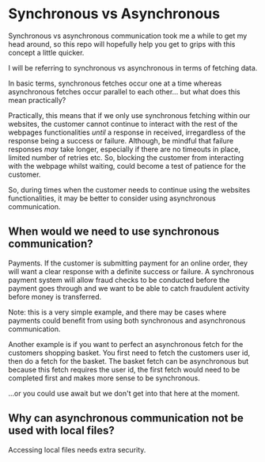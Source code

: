 # Synchronous vs Asynchronous

Synchronous vs asynchronous communication took me a while to get my head around, so this repo will hopefully help you get to grips with this concept a little quicker.

I will be referring to synchronous vs asynchronous in terms of fetching data.

In basic terms, synchronous fetches occur one at a time whereas asynchronous fetches occur parallel to each other... but what does this mean practically?

Practically, this means that if we only use synchronous fetching within our websites, the customer cannot continue to interact with the rest of the webpages functionalities _until_ a response in received, irregardless of the response being a success or failure. Although, be mindful that failure responses _may_ take longer, especially if there are no timeouts in place, limited number of retries etc. So, blocking the customer from interacting with the webpage whilst waiting, could become a test of patience for the customer.

So, during times when the customer needs to continue using the websites functionalities, it may be better to consider using asynchronous communication.

## When would we need to use synchronous communication?

Payments. If the customer is submitting payment for an online order, they will want a clear response with a definite success or failure. A synchronous payment system will allow fraud checks to be conducted before the payment goes through and we want to be able to catch fraudulent activity before money is transferred.

Note: this is a very simple example, and there may be cases where payments could benefit from using both synchronous and asynchronous communication.

Another example is if you want to perfect an asynchronous fetch for the customers shopping basket. You first need to fetch the customers user id, then do a fetch for the basket. The basket fetch can be asynchronous but because this fetch requires the user id, the first fetch would need to be completed first and makes more sense to be synchronous.

...or you could use await but we don't get into that here at the moment.

## Why can asynchronous communication not be used with local files?

Accessing local files needs extra security.
